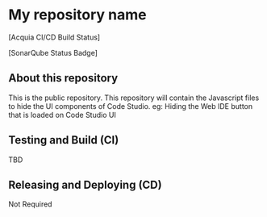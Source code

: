 # My repository name

[Acquia CI/CD Build Status]

[SonarQube Status Badge]

## About this repository

This is the public repository. This repository will contain the Javascript files to hide the UI components of Code Studio.
eg: Hiding the Web IDE button that is loaded on Code Studio UI

## Testing and Build (CI)

TBD

## Releasing and Deploying (CD)

Not Required
